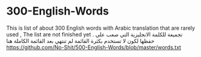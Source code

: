 # 300-English-Words
This is list of about 300 English words with Arabic translation that are rarely used , The list are not finished yet .  تجميعة للكلمة الانجليزية التي صعب علي حفظها لكون لا تستخدم بكثرة القائمة لم تنتهي بعد 
القائمة الكاملة هنا 
https://github.com/No-Shit/500-English-Words/blob/master/words.txt
